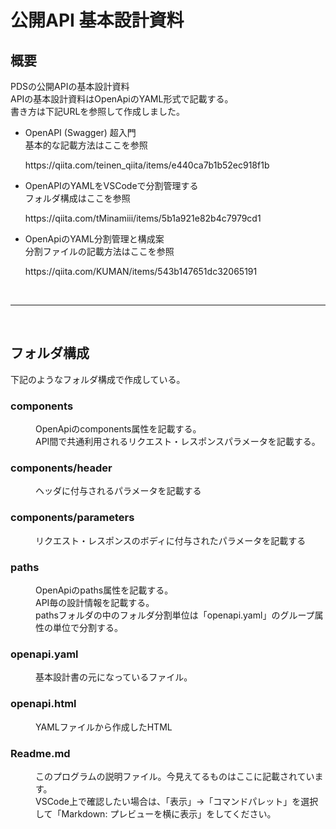 # 公開API 基本設計資料

## 概要
PDSの公開APIの基本設計資料<br>
APIの基本設計資料はOpenApiのYAML形式で記載する。<br>
書き方は下記URLを参照して作成しました。
<ul>
    <li>OpenAPI (Swagger) 超入門</li>
        基本的な記載方法はここを参照<br>
        <p>https://qiita.com/teinen_qiita/items/e440ca7b1b52ec918f1b</p>
    <li>OpenAPIのYAMLをVSCodeで分割管理する</li>
        フォルダ構成はここを参照<br>
        <p>https://qiita.com/tMinamiii/items/5b1a921e82b4c7979cd1<p>
    <li>OpenApiのYAML分割管理と構成案</li>
        分割ファイルの記載方法はここを参照<br>
        <p>https://qiita.com/KUMAN/items/543b147651dc32065191</p>
</ul>

<br>
<hr>
<br>

## フォルダ構成
下記のようなフォルダ構成で作成している。

<dl>
    <dt><h3>components</h3></dt>
    <dd>
        OpenApiのcomponents属性を記載する。<br>
        API間で共通利用されるリクエスト・レスポンスパラメータを記載する。
    </dd>
    <dt><h3>components/header</h3></dt>
    <dd>ヘッダに付与されるパラメータを記載する</dd>
    <dt><h3>components/parameters</h3></dt>
    <dd>リクエスト・レスポンスのボディに付与されたパラメータを記載する</dd>
    <dt><h3>paths</h3></dt>
    <dd>
        OpenApiのpaths属性を記載する。<br>
        API毎の設計情報を記載する。<br>
        pathsフォルダの中のフォルダ分割単位は「openapi.yaml」のグループ属性の単位で分割する。
    </dd>
    <dt><h3>openapi.yaml</h3></dt>
    <dd>
        基本設計書の元になっているファイル。
    </dd>
    <dt><h3>openapi.html</h3></dt>
    <dd>YAMLファイルから作成したHTML</dd>
    <dt><h3>Readme.md</h3></dt>
    <dd>
        このプログラムの説明ファイル。今見えてるものはここに記載されています。</br>
        VSCode上で確認したい場合は、「表示」→「コマンドパレット」を選択して「Markdown: プレビューを横に表示」をしてください。
    </dd>
</dl>
